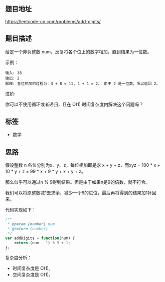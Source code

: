 ## 题目地址

https://leetcode-cn.com/problems/add-digits/

## 题目描述

给定一个非负整数 num，反复将各个位上的数字相加，直到结果为一位数。

示例：
```
输入: 38
输出: 2 
解释: 各位相加的过程为：3 + 8 = 11, 1 + 1 = 2。 由于 2 是一位数，所以返回 2。
```

进阶:

你可以不使用循环或者递归，且在 O(1) 时间复杂度内解决这个问题吗？

## 标签

- 数学

## 思路

假设整数 n 各位分别为x、y、z，每位相加即是求 x + y + z，而xyz = 100 * x  + 10 * y + z = 99 * x + 9 * y + x + y + z。

那么似乎可以通过n % 9得到结果。但是由于如果n是9的倍数，就不符合。

我们可以将原整数减1去求余，减少一个9的进位，最后再将得到的结果加1补回来。

代码实现如下：
```javascript
/**
 * @param {number} num
 * @return {number}
 */
var addDigits = function(num) {
    return (num - 1) % 9 + 1;
};
```

复杂度分析：

- 时间复杂度是 O(1)。
- 空间复杂度是 O(1)。